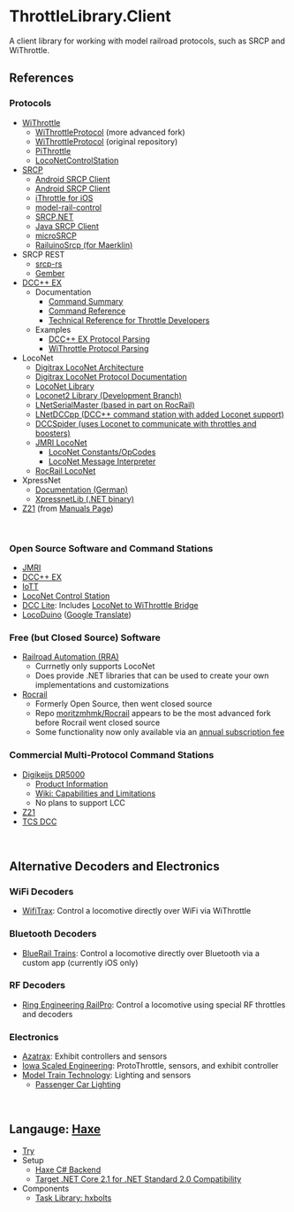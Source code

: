 # ThrottleLibrary.Client
 A client library for working with model railroad protocols, such as SRCP and WiThrottle.


## References
### Protocols
* [WiThrottle](https://www.jmri.org/help/en/package/jmri/jmrit/withrottle/Protocol.shtml)
  - [WiThrottleProtocol](https://github.com/flash62au/WiThrottleProtocol)  (more advanced fork)
  - [WiThrottleProtocol](https://github.com/davidzuhn/WiThrottleProtocol)  (original repository)
  - [PiThrottle](https://github.com/dpcryer/pithrottle/blob/master/pithrottle.py)
  - [LocoNetControlStation](https://github.com/positron96/LocoNetControlStation)
* [SRCP](http://srcpd.sourceforge.net/srcp/)
  - [Android SRCP Client](https://github.com/upost/Signalbox)
  - [Android SRCP Client](https://github.com/srsoftware-de/SRCPC)
  - [iThrottle for iOS](https://github.com/andbet39/iThrottle)
  - [model-rail-control](https://github.com/StephanRichter/model-rail-control)
  - [SRCP.NET](https://github.com/mesheets/SRCP.NET)
  - [Java SRCP Client](https://github.com/forkch/jsrcpc)
  - [microSRCP](https://github.com/mc-b/microSRCP)
  - [RailuinoSrcp (for Maerklin)](https://github.com/Eurostar64/RailuinoSrcp)
* SRCP REST
  - [srcp-rs](https://github.com/cbiever/srcp-rs/blob/master/docs/index.md)
  - [Gember](https://cbiever.github.io/gember/)
* [DCC++ EX](https://dcc-ex.com/reference/)
  - Documentation
    + [Command Summary](https://dcc-ex.com/reference/software/command-summary.html)
    + [Command Reference](https://dcc-ex.com/reference/software/command-reference.html)
    + [Technical Reference for Throttle Developers](https://dcc-ex.com/throttles/tech-reference.html)
  - Examples
    + [DCC++ EX Protocol Parsing](https://github.com/DCC-EX/CommandStation-EX/blob/master/DCCEXParser.cpp)
    + [WiThrottle Protocol Parsing](https://github.com/DCC-EX/CommandStation-EX/blob/master/WiThrottle.cpp)
* LocoNet
  - [Digitrax LocoNet Architecture](https://www.digitrax.com/support/loconet/home/)
  - [Digitrax LocoNet Protocol Documentation](https://www.digitrax.com/static/apps/cms/media/documents/loconet/loconetpersonaledition.pdf)
  - [LocoNet Library](https://github.com/mrrwa/LocoNet/blob/master/LocoNet.cpp)
  - [Loconet2 Library (Development Branch)](https://github.com/mrrwa/LocoNet2/tree/development)
  - [LNetSerialMaster (based in part on RocRail)](https://github.com/habazut/LNetSerialMaster)
  - [LNetDCCpp (DCC++ command station with added Loconet support)](https://github.com/ClubNCaldes/LNetDCCpp/blob/master/BaseStation-1.2.1/DCCpp_Uno/LNetCmdStation.cpp)
  - [DCCSpider (uses Loconet to communicate with throttles and boosters)](https://github.com/orvio/DCCSpider/blob/145169c551c3dc0e245eefe44c2b87bc678494df/LoconetMaster.cpp#L71)
  - [JMRI LocoNet](https://github.com/JMRI/JMRI/tree/master/java/src/jmri/jmrix/loconet)
    + [LocoNet Constants/OpCodes](https://github.com/JMRI/JMRI/blob/master/java/src/jmri/jmrix/loconet/LnConstants.java)
    + [LocoNet Message Interpreter](https://github.com/JMRI/JMRI/blob/master/java/src/jmri/jmrix/loconet/messageinterp/LocoNetMessageInterpret.java)
  - [RocRail LocoNet](https://github.com/schelli04/Rocrail/blob/master/rocdigs/impl/loconet/lnmaster.c#L94)
* XpressNet
  - [Documentation (German)](https://www.lenz-elektronik.de/src/pdf/Lenz_XpressNet_Doku.pdf)
  - [XpressnetLib (.NET binary)](http://xpressnetlib.brozek.org/)
* [Z21](https://www.z21.eu/media/Kwc_Basic_DownloadTag_Component/root-en-main_47-1652-959-downloadTag-download/default/d559b9cf/1646977702/z21-lan-protokoll-en.pdf) (from [Manuals Page](https://www.z21.eu/en/downloads/manuals))

&nbsp;

### Open Source Software and Command Stations
* [JMRI](https://jmri.org/)
* [DCC++ EX](https://dcc-ex.com/)
* [IoTT](https://github.com/tanner87661/IoTTStick)
* [LocoNet Control Station](https://github.com/positron96/LocoNetControlStation)
* [DCC Lite](https://github.com/bcsanches/DCCLite/): Includes [LocoNet to WiThrottle Bridge](https://groups.io/g/jmriusers/message/204985)
* [LocoDuino](https://www.locoduino.org/) ([Google Translate](https://www-locoduino-org.translate.goog/?_x_tr_sl=auto&_x_tr_tl=en&_x_tr_hl=en-US&_x_tr_pto=wapp))

### Free (but Closed Source) Software
* [Railroad Automation (RRA)](https://www.perecli.com/rrauto/)
  + Currnetly only supports LocoNet
  + Does provide .NET libraries that can be used to create your own implementations and customizations
* [Rocrail](https://rocrail.net/)
  + Formerly Open Source, then went closed source
  + Repo [moritzmhmk/Rocrail](https://github.com/moritzmhmk/Rocrail) appears to be the most advanced fork before Rocrail went closed source
  + Some functionality now only available via an [annual subscription fee](https://wiki.rocrail.net/doku.php?id=donate-en)

### Commercial Multi-Protocol Command Stations
* [Digikeijs DR5000](https://www.digikeijs.com/en/dr5000-dcc-multi-bus-central.html)
  + [Product Information](https://www.ironplanethobbies.com/product/digikeijs-dr5000-15v-command-station-booster-throttle-32-channel-detection-mid-set/)
  + [Wiki: Capabilities and Limitations](https://www.ironplanethobbies.com/digikeijs-dr5000-wiki/)
  + No plans to support LCC
* [Z21](https://www.z21.eu/en)
* [TCS DCC](https://tcsdcc.com/commandstation)

&nbsp;

## Alternative Decoders and Electronics
### WiFi Decoders
* [WifiTrax](http://www.wifitrax.com/): Control a locomotive directly over WiFi via WiThrottle

### Bluetooth Decoders
* [BlueRail Trains](https://bluerailtrains.com/): Control a locomotive directly over Bluetooth via a custom app (currently iOS only)

### RF Decoders
* [Ring Engineering RailPro](https://www.ringengineering.com/RailPro.htm): Control a locomotive using special RF throttles and decoders

### Electronics
* [Azatrax](https://www.azatrax.com/): Exhibit controllers and sensors
* [Iowa Scaled Engineering](https://www.iascaled.com/): ProtoThrottle, sensors, and exhibit controller
* [Model Train Technology](https://modeltraintechnology.com/): Lighting and sensors
  + [Passenger Car Lighting](https://modeltraintechnology.com/wp-content/uploads/HO-scale-LED-Board-wt-Decoder-7-12-192mm-2000-4.jpg)

&nbsp;

## Langauge: [Haxe](https://haxe.org/)
* [Try](https://try.haxe.org/)
* Setup
  - [Haxe C# Backend](https://lib.haxe.org/p/hxcs)
  - [Target .NET Core 2.1 for .NET Standard 2.0 Compatibility](https://devblogs.microsoft.com/dotnet/announcing-net-standard-2-1/)
* Components
  - [Task Library: hxbolts](https://lib.haxe.org/p/hxbolts/)
